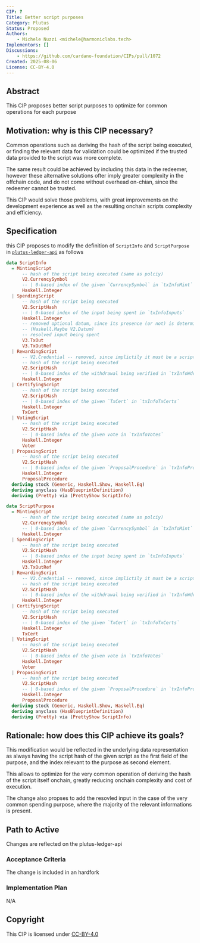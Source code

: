 ```yaml
---
CIP: ?
Title: Better script purposes
Category: Plutus
Status: Proposed
Authors:
    - Michele Nuzzi <michele@harmoniclabs.tech>
Implementors: []
Discussions:
    - https://github.com/cardano-foundation/CIPs/pull/1072
Created: 2025-08-06
License: CC-BY-4.0
---
```


## Abstract
<!-- A short (\~200 word) description of the proposed solution and the technical issue being addressed. -->
This CIP proposes better script purposes to optimize for common operations for each purpose

## Motivation: why is this CIP necessary?
<!-- A clear explanation that introduces the reason for a proposal, its use cases and stakeholders. If the CIP changes an established design then it must outline design issues that motivate a rework. For complex proposals, authors must write a Cardano Problem Statement (CPS) as defined in CIP-9999 and link to it as the `Motivation`. -->

Common operations such as deriving the hash of the script being executed, or finding the relevant data for validation could be optimized if the trusted data provided to the script was more complete.

The same result could be achieved by including this data in the redeemer, however these alternative solutions ofter imply greater complexity in the offchain code, and do not come without overhead on-chian, since the redeemer cannot be trusted.

This CIP would solve those problems, with great improvements on the development experience as well as the resulting onchain scripts complexity and efficiency.


## Specification
<!-- The technical specification should describe the proposed improvement in sufficient technical detail. In particular, it should provide enough information that an implementation can be performed solely on the basis of the design in the CIP. This is necessary to facilitate multiple, interoperable implementations. This must include how the CIP should be versioned, if not covered under an optional Versioning main heading. If a proposal defines structure of on-chain data it must include a CDDL schema in its specification.-->

this CIP proposes to modify the definition of `ScriptInfo` and `ScriptPurpose` in [`plutus-ledger-api`](https://github.com/IntersectMBO/plutus/blob/618480658ec1750179c2832c6b619bc2d872b225/plutus-ledger-api/src/PlutusLedgerApi/V3/Contexts.hs#L428-L461) as follows

```hs
data ScriptInfo
  = MintingScript
      -- hash of the script being executed (same as polciy)
      V2.CurrencySymbol
      -- | 0-based index of the given `CurrencySymbol` in `txInfoMint`
      Haskell.Integer
  | SpendingScript
      -- hash of the script being executed
      V2.ScriptHash
      -- | 0-based index of the input being spent in `txInfoInputs`
      Haskell.Integer
      -- removed optional datum, since its presence (or not) is determined by the resolved input
      -- (Haskell.Maybe V2.Datum)
      -- resolved input being spent
      V3.TxOut
      V3.TxOutRef
  | RewardingScript
      -- V2.Credential -- removed, since implictily it must be a script credential
      -- hash of the script being executed
      V2.ScriptHash
      -- | 0-based index of the withdrawal being verified in `txInfoWdrl`
      Haskell.Integer
  | CertifyingScript
      -- hash of the script being executed
      V2.ScriptHash
      -- | 0-based index of the given `TxCert` in `txInfoTxCerts`
      Haskell.Integer
      TxCert
  | VotingScript
      -- hash of the script being executed
      V2.ScriptHash
      -- | 0-based index of the given vote in `txInfoVotes`
      Haskell.Integer
      Voter
  | ProposingScript
      -- hash of the script being executed
      V2.ScriptHash
      -- | 0-based index of the given `ProposalProcedure` in `txInfoProposalProcedures`
      Haskell.Integer
      ProposalProcedure
  deriving stock (Generic, Haskell.Show, Haskell.Eq)
  deriving anyclass (HasBlueprintDefinition)
  deriving (Pretty) via (PrettyShow ScriptInfo)
```

```hs
data ScriptPurpose
  = MintingScript
      -- hash of the script being executed (same as polciy)
      V2.CurrencySymbol
      -- | 0-based index of the given `CurrencySymbol` in `txInfoMint`
      Haskell.Integer
  | SpendingScript
      -- hash of the script being executed
      V2.ScriptHash
      -- | 0-based index of the input being spent in `txInfoInputs`
      Haskell.Integer
      V3.TxOutRef
  | RewardingScript
      -- V2.Credential -- removed, since implictily it must be a script credential
      -- hash of the script being executed
      V2.ScriptHash
      -- | 0-based index of the withdrawal being verified in `txInfoWdrl`
      Haskell.Integer
  | CertifyingScript
      -- hash of the script being executed
      V2.ScriptHash
      -- | 0-based index of the given `TxCert` in `txInfoTxCerts`
      Haskell.Integer
      TxCert
  | VotingScript
      -- hash of the script being executed
      V2.ScriptHash
      -- | 0-based index of the given vote in `txInfoVotes`
      Haskell.Integer
      Voter
  | ProposingScript
      -- hash of the script being executed
      V2.ScriptHash
      -- | 0-based index of the given `ProposalProcedure` in `txInfoProposalProcedures`
      Haskell.Integer
      ProposalProcedure
  deriving stock (Generic, Haskell.Show, Haskell.Eq)
  deriving anyclass (HasBlueprintDefinition)
  deriving (Pretty) via (PrettyShow ScriptInfo)
```

## Rationale: how does this CIP achieve its goals?
<!-- The rationale fleshes out the specification by describing what motivated the design and what led to particular design decisions. It should describe alternate designs considered and related work. The rationale should provide evidence of consensus within the community and discuss significant objections or concerns raised during the discussion.

It must also explain how the proposal affects the backward compatibility of existing solutions when applicable. If the proposal responds to a CPS, the 'Rationale' section should explain how it addresses the CPS, and answer any questions that the CPS poses for potential solutions.
-->

This modification would be reflected in the underlying data representation as always having the script hash of the given script as the first field of the purpose, and the index relevant to the purpose as second element.

This allows to optimize for the very common operation of deriving the hash of the script itself onchain, greatly reducing onchain complexity and cost of execution.

The change also propses to add the resovled input in the case of the very common spending purpose, where the majority of the relevant informations is present.

## Path to Active

Changes are reflected on the plutus-ledger-api

### Acceptance Criteria
<!-- Describes what are the acceptance criteria whereby a proposal becomes 'Active' -->

The change is included in an hardfork

### Implementation Plan
<!-- A plan to meet those criteria or `N/A` if an implementation plan is not applicable. -->
N/A

<!-- OPTIONAL SECTIONS: see CIP-0001 > Document > Structure table -->

## Copyright
<!-- The CIP must be explicitly licensed under acceptable copyright terms. Uncomment the license you wish to use (delete the other one) and ensure it matches the License field in the header.

If AI/LLMs were used in the creation of the copyright text, the author may choose to include a disclaimer to describe their application within the proposal.
-->

This CIP is licensed under [CC-BY-4.0](https://creativecommons.org/licenses/by/4.0/legalcode)
<!-- This CIP is licensed under [Apache-2.0](http://www.apache.org/licenses/LICENSE-2.0). -->
